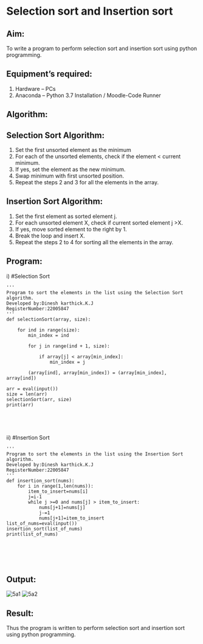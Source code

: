 # Selection sort and Insertion sort
## Aim:
To write a program to perform selection sort and insertion sort using python programming.
## Equipment’s required:
1.	Hardware – PCs
2.	Anaconda – Python 3.7 Installation / Moodle-Code Runner
## Algorithm:
## Selection Sort Algorithm:
1.	Set the first unsorted element as the minimum
2.	For each of the unsorted elements, check if the element < current minimum.
3.	If yes, set the element as the new minimum.
4.	Swap minimum with first unsorted position.
5.	Repeat the steps 2 and 3 for all the elements in the array.
## Insertion Sort Algorithm:
1.	Set the first element as sorted element j.
2.	For each unsorted element X, check if current sorted element j >X.
3.	If yes, move sorted element to the right by 1.
4.	Break the loop and insert X.
5.	Repeat the steps 2 to 4 for sorting all the elements in the array.
## Program:
i)	#Selection Sort
```
''' 
Program to sort the elements in the list using the Selection Sort algorithm.
Developed by:Dinesh karthick.K.J
RegisterNumber:22005847
'''
def selectionSort(array, size):
    
    for ind in range(size):
        min_index = ind
 
        for j in range(ind + 1, size):
         
            if array[j] < array[min_index]:
                min_index = j
        
        (array[ind], array[min_index]) = (array[min_index], array[ind])
 
arr = eval(input())
size = len(arr)
selectionSort(arr, size)
print(arr)





```
ii)	#Insertion Sort
```
''' 
Program to sort the elements in the list using the Insertion Sort algorithm.
Developed by:Dinesh karthick.K.J
RegisterNumber:22005847
'''
def insertion_sort(nums):
    for i in range(1,len(nums)):
        item_to_insert=nums[i]
        j=i-1
        while j >=0 and nums[j] > item_to_insert:
            nums[j+1]=nums[j]
            j-=1
            nums[j+1]=item_to_insert
list_of_nums=eval(input())
insertion_sort(list_of_nums)
print(list_of_nums)






```

## Output:
![5a1](https://user-images.githubusercontent.com/120552008/215007685-dcb5a6e3-de7c-4edb-894d-13757201ec9c.jpg)
![5a2](https://user-images.githubusercontent.com/120552008/215007711-b7174453-0fc6-42e3-a28a-9cc596bad620.jpg)





## Result:
Thus the program is written to perform selection sort and insertion sort using python programming.
